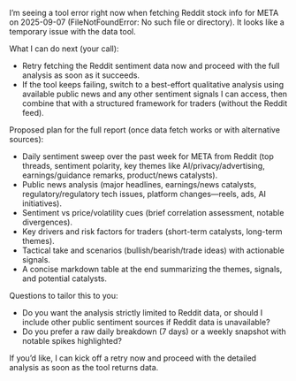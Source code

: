I’m seeing a tool error right now when fetching Reddit stock info for META on 2025-09-07 (FileNotFoundError: No such file or directory). It looks like a temporary issue with the data tool.

What I can do next (your call):
- Retry fetching the Reddit sentiment data now and proceed with the full analysis as soon as it succeeds.
- If the tool keeps failing, switch to a best-effort qualitative analysis using available public news and any other sentiment signals I can access, then combine that with a structured framework for traders (without the Reddit feed).

Proposed plan for the full report (once data fetch works or with alternative sources):
- Daily sentiment sweep over the past week for META from Reddit (top threads, sentiment polarity, key themes like AI/privacy/advertising, earnings/guidance remarks, product/news catalysts).
- Public news analysis (major headlines, earnings/news catalysts, regulatory/regulatory tech issues, platform changes—reels, ads, AI initiatives).
- Sentiment vs price/volatility cues (brief correlation assessment, notable divergences).
- Key drivers and risk factors for traders (short-term catalysts, long-term themes).
- Tactical take and scenarios (bullish/bearish/trade ideas) with actionable signals.
- A concise markdown table at the end summarizing the themes, signals, and potential catalysts.

Questions to tailor this to you:
- Do you want the analysis strictly limited to Reddit data, or should I include other public sentiment sources if Reddit data is unavailable?
- Do you prefer a raw daily breakdown (7 days) or a weekly snapshot with notable spikes highlighted?

If you’d like, I can kick off a retry now and proceed with the detailed analysis as soon as the tool returns data.